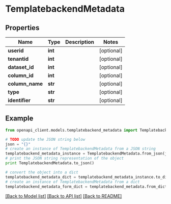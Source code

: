 # TemplatebackendMetadata


## Properties

Name | Type | Description | Notes
------------ | ------------- | ------------- | -------------
**userid** | **int** |  | [optional] 
**tenantid** | **int** |  | [optional] 
**dataset_id** | **int** |  | [optional] 
**column_id** | **int** |  | [optional] 
**column_name** | **str** |  | [optional] 
**type** | **str** |  | [optional] 
**identifier** | **str** |  | [optional] 

## Example

```python
from openapi_client.models.templatebackend_metadata import TemplatebackendMetadata

# TODO update the JSON string below
json = "{}"
# create an instance of TemplatebackendMetadata from a JSON string
templatebackend_metadata_instance = TemplatebackendMetadata.from_json(json)
# print the JSON string representation of the object
print TemplatebackendMetadata.to_json()

# convert the object into a dict
templatebackend_metadata_dict = templatebackend_metadata_instance.to_dict()
# create an instance of TemplatebackendMetadata from a dict
templatebackend_metadata_form_dict = templatebackend_metadata.from_dict(templatebackend_metadata_dict)
```
[[Back to Model list]](../README.md#documentation-for-models) [[Back to API list]](../README.md#documentation-for-api-endpoints) [[Back to README]](../README.md)


